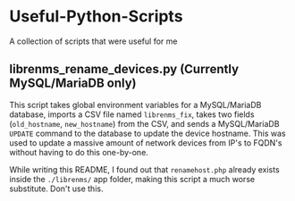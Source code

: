 # Useful-Python-Scripts
A collection of scripts that were useful for me

## librenms_rename_devices.py (Currently MySQL/MariaDB only)
This script takes global environment variables for a MySQL/MariaDB database, imports a CSV file named `librenms_fix`, takes two fields (`old_hostname`, `new_hostname`) from the CSV, and sends a MySQL/MariaDB `UPDATE` command to the database to update the device hostname.  This was used to update a massive amount of network devices from IP's to FQDN's without having to do this one-by-one.

While writing this README, I found out that `renamehost.php` already exists inside the `./librenms/` app folder, making this script a much worse substitute.  Don't use this.
